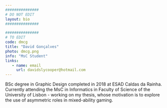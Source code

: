 ```yaml
---
###############
# DO NOT EDIT
layout: bio
###############

###############
# TO EDIT
code: dmcg
title: "David Gonçalves"
photo: dmcg.png
info: "MsC Student"
links:
   - name: email
     url: davidslycooper@hotmail.com
---
```


BSc degree in Graphic Design completed in 2018 at ESAD Caldas da Rainha. Currently attending the MsC in Informatics in Faculty of Science of the University of Lisbon - working on my thesis, whose motivation is to explore the use of asymmetric roles in mixed-ability gaming.

